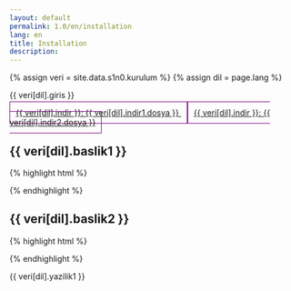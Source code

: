 ```yaml
---
layout: default
permalink: 1.0/en/installation
lang: en
title: Installation
description: 
---
```


{% assign veri = site.data.s1n0.kurulum %}
{% assign dil = page.lang %}

<style type="text/css">
  [data-basmal].birincil{
    border:1px solid purple; padding:10px;
  }
</style>


<p class="girlik">
	{{ veri[dil].giris }}
</p>

<p data-gnl>
	<a data-basmal data-gnl="_o 0" class="birincil" 
     href="{{ veri[dil].indir1.url }}">
		{{ veri[dil].indir }}: {{ veri[dil].indir1.dosya }}
	</a>
  <a data-basmal data-gnl="_o 0" class="birincil" 
     href="{{ veri[dil].indir2.url }}">
  	{{ veri[dil].indir }}: {{ veri[dil].indir2.dosya }}
  </a>
</p>

<h2>{{ veri[dil].baslik1 }}</h2>
{% highlight html %}
  <link href="/css/deveb-s1n0/deveb.css" rel="stylesheet">
 
{% endhighlight %}

<h2>{{ veri[dil].baslik2 }}</h2>
{% highlight html %}
  <link href="/css/deveb-s1n0/deveb-en.css" rel="stylesheet">
  
{% endhighlight %}

<p>
{{ veri[dil].yazilik1 }}
</p>